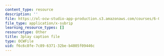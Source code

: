 ```yaml
---
content_type: resource
description: ''
file: https://ol-ocw-studio-app-production.s3.amazonaws.com/courses/6-0001-introduction-to-computer-science-and-programming-in-python-fall-2016/f6c6c8fe7c89637132beb4805f09446c_C_pgH5QhIZ8.srt
file_type: application/x-subrip
learning_resource_types: []
resourcetype: Other
title: 3play caption file
type: OCWFile
uid: f6c6c8fe-7c89-6371-32be-b4805f09446c
---
```

